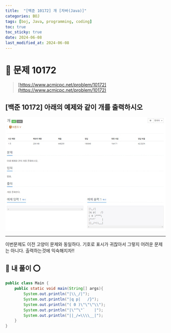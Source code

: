 ```yaml
---
title:  "[백준 10172] 개 [자바(Java)]"
categories: BOJ
tags: [boj, Java, programming, coding]
toc: true
toc_sticky: true
date: 2024-06-08
last_modified_at: 2024-06-08
---
```


# 🚀 문제 10172

> [https://www.acmicpc.net/problem/10172](https://www.acmicpc.net/problem/10172)


## [백준 10172] 아래의 예제와 같이 개를 출력하시오

![백준 10172](/assets/images/boj10172.png)

---

이번문제도 이전 고양이 문제와 동일하다. 기호로 표시가 귀찮아서 그렇지 어려운 문제는 아니다. 출력하는것에 익숙해지자!!

## 🚀 내 풀이 ⭕

```java
public class Main {
    public static void main(String[] args){
        System.out.println("|\\_/|");
        System.out.println("|q p|   /}");
        System.out.println("( 0 )\"\"\"\\");
        System.out.println("|\"^\"`    |");
        System.out.println("||_/=\\\\__|");
    }
}
```

